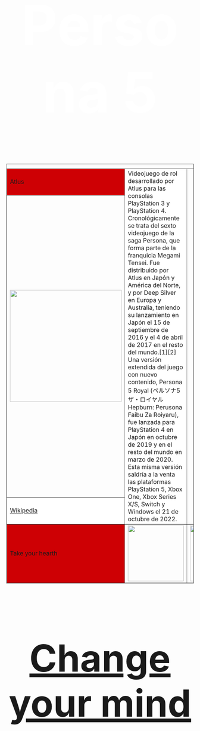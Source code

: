 <!DOCTYPE>
<html>
    <head>
        <title>Wear the mask</title>
        <style>
            h1 {text-align: center; color: #ffffff;}
            h1 {font-size: 150px;}
            h2 {text-align: center; color: #ffffff;}
            h2 {font-size: 100px;}
            </style>
    </head>
    <body background="descarga8.jpeg">
        <h1 class="center large">Persona 5</h1>        
        <table width="50%" border="1" align="center">
            <caption align="right" valign="top">
                <tr>
                    <td width="200px" bgcolor="#ce0004">Atlus</td>
                    <td rowspan="3" bgcolor="#ffffff">Videojuego de rol desarrollado por Atlus para las consolas PlayStation 3 y PlayStation 4. Cronológicamente se trata del sexto videojuego de la saga Persona, que forma parte de la franquicia Megami Tensei. Fue distribuido por Atlus en Japón y América del Norte, y por Deep Silver en Europa y Australia, teniendo su lanzamiento en Japón el 15 de septiembre de 2016 y el 4 de abril de 2017 en el resto del mundo.[1]​[2]​ Una versión extendida del juego con nuevo contenido, Persona 5 Royal (ペルソナ5 ザ・ロイヤル Hepburn: Perusona Faibu Za Roiyaru), fue lanzada para PlayStation 4 en Japón en octubre de 2019 y en el resto del mundo en marzo de 2020. Esta misma versión saldría a la venta las plataformas PlayStation 5, Xbox One, Xbox Series X/S, Switch y Windows el 21 de octubre de 2022.</td>
                </tr>
                <tr>
                    <td><img src="descarga3.jpeg" width="300px" height="300px" bgcolor="#ce0004"><br></td>
                </tr>
                <tr>
                    <td width="150px" bgcolor="#FFFFFF""><a href="https://es.wikipedia.org/wiki/Persona_5" target="_blank">Wikipedia</a><br></td>
                </tr>
                <tr>
                    <td bgcolor="#ce0004" coldspan="2">Take your hearth</td> <td><img src="descarga4.jpeg" width="150px" height="150px"><br></td> <td><img src="descarga5.png" width="150px" height="150px"><br></td>
                </tr>
            </table>            
            <h2><a class="center" href="https://www.youtube.com/watch?v=SKpSpvFCZRw" target="_blank">Change your mind</a><br></td></h2>
    </body>
</html>
